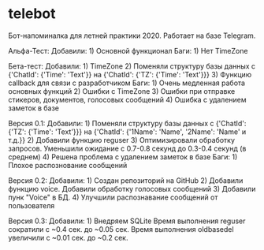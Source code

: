 # telebot

Бот-напоминалка для летней практики 2020. Работает на базе Telegram.

Альфа-Тест:
    Добавили:
        1) Основной функционал
    Баги:
        1) Нет TimeZone

Бета-тест:
    Добавили:
        1) TimeZone
        2) Поменяли структуру базы данных с {'ChatId': {'Time': 'Text'}} на {'ChatId': {'TZ': {'Time': 'Text'}}}
        3) Функцию callback для связи с разработчиком
    Баги:
        1) Очень медленная работа основных функций
        2) Ошибки с TimeZone
        3) Ошибки при отправке стикеров, документов, голосовых сообщений
        4) Ошибка с удалением заметок в базе

Версия 0.1:
    Добавили:
        1) Поменяли структуру базы данных с {'ChatId': {'TZ': {'Time': 'Text'}}} на {'ChatId': {'1Name': 'Name', '2Name': 'Name' и т.д.}}
        2) Добавили функцию reguser
        3) Оптимизировали обработку запросов. Уменьшили ожидание с 0.7-0.8 секунд до 0.3-0.4 секунд (в среднем)
        4) Решена проблема с удалением заметок в базе
    Баги:
        1) Плохое распознование сообщений

Версия 0.2:
    Добавили:
        1) Создан репозиторий на GitHub
        2) Добавили функцию voice. Добавили обработку голосовых сообщений
        3) Добавили пунк "Voice" в БД.
        4) Улучшили распознавание сообщений от пользователя

Версия 0.3:
    Добавили:
        1) Внедряем SQLite
            Время выполнения reguser сократили с ~0.4 сек. до ~0.05 сек.
            Время выполнения oldbasedel увеличили с ~0.01 сек. до ~0.2 сек.